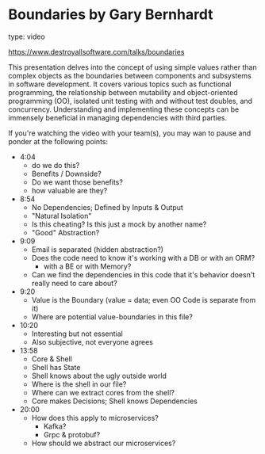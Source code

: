 # Boundaries by Gary Bernhardt

type: video

https://www.destroyallsoftware.com/talks/boundaries

This presentation delves into the concept of using simple values rather than complex objects as the boundaries between components and subsystems in software development. It covers various topics such as functional programming, the relationship between mutability and object-oriented programming (OO), isolated unit testing with and without test doubles, and concurrency. Understanding and implementing these concepts can be immensely beneficial in managing dependencies with third parties.

If you're watching the video with your team(s), you may wan to pause and ponder at the following points:

* 4:04
  * do we do this?
  * Benefits / Downside?
  * Do we want those benefits?
  * how valuable are they?
* 8:54
  * No Dependencies; Defined by Inputs & Output
  * "Natural Isolation"
  * Is this cheating? Is this just a mock by another name?
  * "Good" Abstraction?
* 9:09
  * Email is separated (hidden abstraction?)
  * Does the code need to know it's working with a DB or with an ORM?
    * with a BE or with Memory?
  * Can we find the dependencies in this code that it's behavior doesn't really need to care about?
* 9:20
  * Value is the Boundary (value = data; even OO Code is separate from it)
  * Where are potential value-boundaries in this file?
* 10:20
  * Interesting but not essential
  * Also subjective, not everyone agrees
* 13:58
  * Core & Shell
  * Shell has State
  * Shell knows about the ugly outside world
  * Where is the shell in our file?
  * Where can we extract cores from the shell?
  * Core makes Decisions; Shell knows Dependencies
* 20:00
  * How does this apply to microservices?
    * Kafka?
    * Grpc & protobuf?
  * How should we abstract our microservices?
